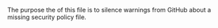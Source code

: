 The purpose the of this file is to silence warnings from GitHub about a missing security policy file.
